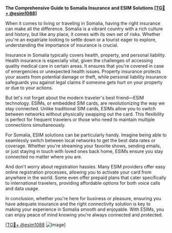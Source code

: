 **The Comprehensive Guide to Somalia Insurance and ESIM Solutions [[TG💪+ @esim1088](https://t.me/s/esim1088)]**

When it comes to living or traveling in Somalia, having the right insurance can make all the difference. Somalia is a vibrant country with a rich culture and history, but like any place, it comes with its own set of risks. Whether you're an expatriate looking to settle down or a tourist eager to explore, understanding the importance of insurance is crucial.

Insurance in Somalia typically covers health, property, and personal liability. Health insurance is especially vital, given the challenges of accessing quality medical care in certain areas. It ensures that you're covered in case of emergencies or unexpected health issues. Property insurance protects your assets from potential damage or theft, while personal liability insurance safeguards you against legal claims if someone gets hurt on your property or due to your actions.

But let's not forget about the modern traveler's best friend—ESIM technology. ESIMs, or embedded SIM cards, are revolutionizing the way we stay connected. Unlike traditional SIM cards, ESIMs allow you to switch between networks without physically swapping out the card. This flexibility is perfect for frequent travelers or those who need to maintain multiple connections simultaneously.

For Somalia, ESIM solutions can be particularly handy. Imagine being able to seamlessly switch between local networks to get the best data rates or coverage. Whether you're streaming your favorite shows, sending emails, or just staying in touch with loved ones back home, ESIMs ensure you stay connected no matter where you are.

And don't worry about registration hassles. Many ESIM providers offer easy online registration processes, allowing you to activate your card from anywhere in the world. Some even offer prepaid plans that cater specifically to international travelers, providing affordable options for both voice calls and data usage.

In conclusion, whether you're here for business or pleasure, ensuring you have adequate insurance and the right connectivity solution is key to making your experience in Somalia smooth and enjoyable. With ESIMs, you can enjoy peace of mind knowing you’re always connected and protected.

[[TG💪+ @esim1088](https://t.me/s/esim1088) ![Image](https://i.postimg.cc/Y0z9fWf4/image.png)]
